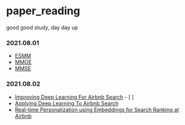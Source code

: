 # paper_reading
good good study, day day up

### 2021.08.01
* [ESMM](https://github.com/kavin525zhang/paper_reading/blob/main/CTR/Entire%20Space%20Multi-Task%20Model%EF%BC%9AAn%20Effictive%20Approach%20for%20Estimating%20Post-Click%20Conversion%20Rate.md)
* [MMOE](https://github.com/kavin525zhang/paper_reading/blob/main/CTR/Modeling%20Task%20Relationships%20in%20Multi-task%20Learning%20with%20Multi-gate%20Mixture-of-Experts.md)
* [MMSE](https://github.com/kavin525zhang/paper_reading/blob/main/CTR/Multitask%20Mixture%20of%20Sequential%20Experts%20for%20User%20Activity%20Streams.md)

### 2021.08.02
* [Improving Deep Learning For Airbnb Search](https://github.com/kavin525zhang/paper_reading/blob/main/information_retrieval/Improving%20Deep%20Learning%20For%20Airbnb%20Search.md)  - [ ]
* [Applying Deep Learning To Airbnb Search](https://github.com/kavin525zhang/paper_reading/blob/main/information_retrieval/Applying%20Deep%20Learning%20To%20Airbnb%20Search.md)
* [Real-time Personalization using Embeddings for Search Ranking at Airbnb](https://github.com/kavin525zhang/paper_reading/blob/main/information_retrieval/Real-time%20Personalization%20using%20Embeddings%20for%20Search%20Ranking%20at%20Airbnb.md)
